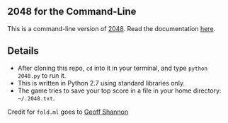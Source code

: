 ## 2048 for the Command-Line

This is a command-line version of [2048](http://gabrielecirulli.github.io/2048/). 
Read the documentation [here](http://www.johnloeber.com/docs/2048.html).

## Details

- After cloning this repo, `cd` into it in your terminal, and type `python 2048.py` to run it.
- This is written in Python 2.7 using standard libraries only.
- The game tries to save your top score in a file in your home directory: `~/.2048.txt`.

Credit for `fold.ml` goes to [Geoff Shannon](http://github.com/RadicalZephyr)
